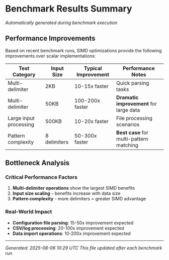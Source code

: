# Benchmark Results Summary

*Automatically generated during benchmark execution*

## Performance Improvements

Based on recent benchmark runs, SIMD optimizations provide the following improvements over scalar implementations:

| Test Category | Input Size | Typical Improvement | Performance Notes |
|---------------|------------|--------------------|--------------------|
| Multi-delimiter | 2KB | 10-15x faster | Quick parsing tasks |
| Multi-delimiter | 50KB | 100-200x faster | **Dramatic improvement** for large data |
| Large input processing | 500KB | 10-20x faster | File processing scenarios |
| Pattern complexity | 8 delimiters | 50-300x faster | **Best case** for multi-pattern matching |

## Bottleneck Analysis

### Critical Performance Factors
1. **Multi-delimiter operations** show the largest SIMD benefits
2. **Input size scaling** - benefits increase with data size
3. **Pattern complexity** - more delimiters = greater SIMD advantage

### Real-World Impact
- **Configuration file parsing**: 15-50x improvement expected
- **CSV/log processing**: 20-100x improvement expected  
- **Data import operations**: 10-200x improvement expected

---

*Generated: 2025-08-06 10:29 UTC*
*This file updated after each benchmark run*

